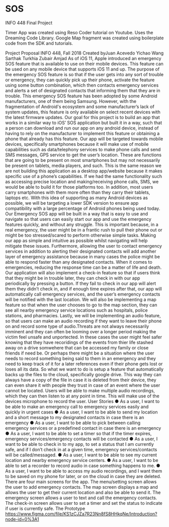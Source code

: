 # SOS
INFO 448 Final Project 

Timer App was created using Reso Coder tutorial on Youtube. Uses the Dreaming Code Library.
Google Map fragment was created using boilerplate code from the SDK and tutorials. 

Project Proposal
INFO 448, Fall 2018
Created byJuan
Acevedo
Yichao Wang
Sarthak Turkhia
Zubair Amjad
As of iOS 11, Apple introduced an emergency SOS feature that is available to use on
their mobile devices. This feature can be used on any mobile device that supports iOS 11 and
up. The purpose of the emergency SOS feature is so that if the user gets into any sort of trouble
or emergency, they can quickly pick up their phone, activate the feature using some button
combination, which then contacts emergency services and alerts a set of designated contacts
that informing them that they are in trouble.
This emergency SOS feature has been adopted by some Android manufacturers, one of
them being Samsung. However, with the fragmentation of Android's ecosystem and some
manufacturer’s lack of system updates, this feature is only available on select recent devices
with the latest firmware updates. Our goal for this project is to build an app that works in a
similar way to iOS’ SOS application but built it in a way, such that a person can download and
run our app on any android device, instead of having to rely on the manufacturer to implement
this feature or obtaining a phone that already has this feature.
Our app will be targeted towards mobile devices, specifically smartphones because it will
make use of mobile capabilities such as data/telephony services to make phone calls and send
SMS messages, GPS service to get the user’s location. These are functions that are going to be
present on most smartphones but may not necessarily be present on tablets, media players,
and such. This is the same reason we are not building this application as a desktop
app/website because it makes specific use of a phone’s capabilities. If we had the same
functionality such as accessing precise location and making/receiving phone calls, SMS, we
would be able to build it for those platforms too. In addition, most users carry smartphones with
them more often than they carry their tablets, laptops etc.
With this idea of supporting as many Android devices as possible, we will be targeting a
lower SDK version to ensure app compatibility with a large percentage of Android phones being
used today. Our Emergency SOS app will be built in a way that is easy to use and navigate so
that users can easily start our app and use the emergency features quickly, and without any
struggle. This is important because, in a real emergency, the user might be in a frantic rush to
pull their phone out or might be too stressed/scared to perform otherwise simple tasks. Making
our app as simple and intuitive as possible whilst navigating will help mitigate these issues.
Furthermore, allowing the user to contact emergency services in addition to alerting
their designated contacts will add another layer of emergency assistance because in many
cases the police might be able to respond faster than any designated contacts. When it comes
to emergencies, reducing the response time can be a matter of life and death.
Our application will also implement a check-in feature so that if users think that they
might be in trouble later, they can check in with our app periodically by pressing a button. If they
fail to check in our app will alert them they didn’t check in, and if enough time expires after that,
our app will automatically call emergency services, and the user’s emergency contacts will be
notified with the last location.
We will also be implementing a map feature so that when the user chooses to go to the
map section, they can see all nearby emergency service locations such as hospitals, police
stations, and pharmacies.
Lastly, we will be implementing an audio feature, so that users can make an audio
recording if they want to leave their phone on and record some type of audio.Threats are not
always necessarily imminent and they can often be looming over a longer period making the
victim feel unsafe and unportected. In these cases the user might feel safer knowing that they
have recoridings of the events from thier life stashed away on a drive somwehere that can be
accessed my family or close friends if need be. Or perhaps there might be a situation where the
user needs to record something being said to them in an emergency and they need to keep
track of it for a later references even if their phone gets lost or loses all its data. So what we
want to do is setup a feature that automatically backs up the files to the cloud, specifically
google drive. This way they can always have a copy of the file in case it is deleted from their
device, they can even share it with people they trust in case of an event where the user cannot
be located. Users will be able to make multiple audio recordings, which they can then listen to at
any point in time. This will make use of the devices microphone to record the user.
User Stories
● As a user, I want to be able to make an emergency call to emergency services easily
and quickly in urgent cases
● As a user, I want to be able to send my location and a short message to my designated
contacts in case there is an emergency
● As a user, I want to be able to pick between calling emergency services or a predefined
contact in case there is an emergency
● As a user, I want to be able to set a timer so that if the timer expires, emergency
services/emergency contacts will be contacted
● As a user, I want to be able to check in to my app, to set a status that I am currently
safe, and if I don’t check in at a given time, emergency services/contacts will be
called/messaged.
● As a user, I want to be able to see my current location and nearby emergency service
centers.
● As a user, I want to be able to set a recorder to record audio in case something happens
to me.
● As a user, I want to be able to access my audio recordings, and I want them to be saved
on my phone for later, or on the cloud in case they are deleted.
There are four main screens for the app. The menu/setting screen allows the user to add
emergency contacts. The map screen displays a map and allows the user to get their current
location and also be able to send it. The emergency screen allows a user to text and call the
emergency contacts. The check-in screen allows user to set a timer and set the status to
indicate if user is currently safe. The
Prototype
https://www.figma.com/file/KS1zCJZa7R23Nn8fS8HHkqNe/Introduction?node-id=0%3A1
